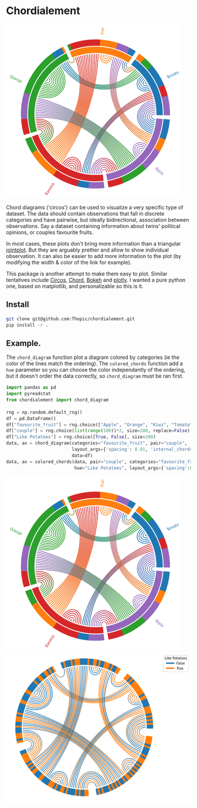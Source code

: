 # Chordialement

![Example of a chord diagram](test/example_chord.png)

Chord diagrams ('circos') can be used to visualize a very specific type of dataset. The data should contain observations that fall in discrete categories and have pairwise, but ideally bidirectional, association between observations. Say a dataset containing information about twins' political opinions, or couples favourite fruits.  

In most cases, these plots don't bring more information than a triangular [jointplot](https://seaborn.pydata.org/generated/seaborn.jointplot.html). But they are arguably prettier and allow to show individual observation. It can also be easier to add more information to the plot (by modifying the width & color of the link for example). 

This package is another attempt to make them easy to plot. Similar tentatives include [Circos](http://circos.ca), [Chord](https://pypi.org/project/chord/), [Bokeh](https://bokeh.org) and [plotly](https://plotly.org). I wanted a pure python one, based on matplotlib, and personalizable so this is it.

## Install

``` sh
git clone git@github.com:Thopic/chordialement.git
pip install -r .
```

## Example.

The `chord_diagram` function plot a diagram colored by categories (ie the color of the lines match the ordering). The `colored_chords` function add a `hue` parameter so you can choose the color independantly of the ordering, but it doesn't order the data correctly, so `chord_diagram` must be ran first.

``` python
import pandas as pd
import pyreadstat
from chordialement import chord_diagram

rng = np.random.default_rng()
df = pd.DataFrame()
df["favourite_fruit"] = rng.choice(["Apple", "Orange", "Kiwi", "Tomato", "Banana"], size=200)
df["couple"] = rng.choice(list(range(100))*2, size=200, replace=False)
df["Like Potatoes"] = rng.choice([True, False], size=200)
data, ax = chord_diagram(categories="favourite_fruit", pair="couple", 
                         layout_args={'spacing': 0.01, 'internal_chords': True},
                         data=df)
data, ax = colored_chords(data, pair="couple", categories="favourite_fruit",
                          hue="Like Potatoes", layout_args={'spacing':0.02, 'internal_chords': True})

```
![Example of a chord diagram](test/example_chord.png)
![Example of a colored chord diagram](test/example_chord_2.png)

